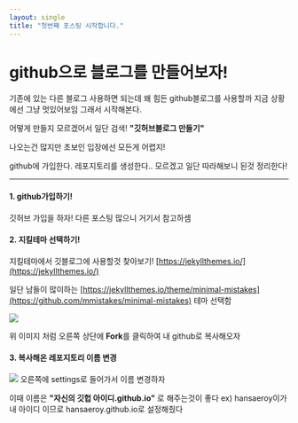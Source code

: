 ```yaml
---
layout: single
title: "첫번째 포스팅 시작합니다."
---
```


# github으로 블로그를 만들어보자!

기존에 있는 다른 블로그 사용하면 되는데 왜 힘든 github블로그를 사용할까
지금 상황에선 그냥 멋있어보임 그래서 시작해본다.

어떻게 만들지 모르겠어서 일단 검색!
**"깃허브블로그 만들기"**

나오는건 많지만 초보인 입장에선 모든게 어렵지!

github에 가입한다. 레포지토리를 생성한다..  모르겠고 
일단 따라해보니 된것 정리한다!

<hr> 

#### 1. github가입하기!
깃허브 가입을 하자! 다른 포스팅 많으니 거기서 참고하셈


#### 2. 지킬테마 선택하기!
지킬테마에서 깃블로그에 사용할것 찾아보기!
[https://jekyllthemes.io/](https://jekyllthemes.io/)

일단 남들이 많이하는 
[https://jekyllthemes.io/theme/minimal-mistakes](https://github.com/mmistakes/minimal-mistakes) 테마 선택함

<img src ="https://hansaeroy.github.io/images/2022-04-06%20191624.png" >

위 이미지 처럼 오른쪽 상단에 **Fork**를 클릭하여 내 github로 복사해오자


#### 3. 복사해온 레포지토리 이름 변경

<img src="https://user-images.githubusercontent.com/65123417/161956621-a6be7b52-b557-4b33-b6df-adcb2c3c755e.png" >
오른쪽에 settings로 들어가서 이름 변경하자

이때 이름은  **"자신의 깃헙 아이디.github.io"** 로 해주는것이 좋다
ex) hansaeroy이가 내 아이디 이므로 hansaeroy.github.io로 설정해줬다

